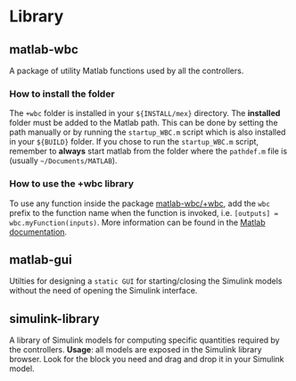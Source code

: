 # Library

## matlab-wbc

A package of utility Matlab functions used by all the controllers.

### How to install the folder

The `+wbc` folder is installed in your `${INSTALL/mex}` directory. The **installed** folder must be added to the Matlab path. This can be done by setting the path manually or by running the `startup_WBC.m` script which is also installed in your `${BUILD}` folder. If you chose to run the `startup_WBC.m` script, remember to **always** start matlab from the folder where the `pathdef.m` file is (usually `~/Documents/MATLAB`).

### How to use the +wbc library

To use any function inside the package [matlab-wbc/+wbc](matlab-wbc/+wbc), add the `wbc` prefix to the function name when the function is invoked, i.e. `[outputs] = wbc.myFunction(inputs)`. More information can be found in the [Matlab documentation](https://it.mathworks.com/help/matlab/matlab_oop/scoping-classes-with-packages.html).

## matlab-gui

Utilties for designing a `static GUI` for starting/closing the Simulink models without the need of opening the Simulink interface.

## simulink-library

A library of Simulink models for computing specific quantities required by the controllers. **Usage**: all models are exposed in the Simulink library browser. Look for the block you need and drag and drop it in your Simulink model.
